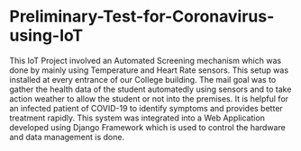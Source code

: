 # Preliminary-Test-for-Coronavirus-using-IoT

This IoT Project involved an Automated Screening mechanism which was done by mainly using Temperature and Heart Rate sensors. This setup was installed at every entrance of our College building. The mail goal was to gather the health data of the student automatedly using sensors and to take action weather to allow the student or not into the premises. It is helpful for an infected patient of COVID-19 to identify symptoms and provides better treatment rapidly. This system was integrated into a Web Application developed using Django Framework which is used to control the hardware and data management is done.
